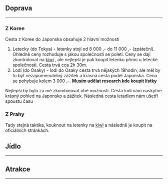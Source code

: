 ## Doprava
***

### Z Koree
Cesta z Koree do Japonska obsahuje 2 hlavní možnosti 

1. Letecky (do Tokya) - letenky stojí od 8 000 ,- do 11 000 ,- (zpáteční). Ohledně ceny rozhoduje s jakou společností se poletí. Ceny se dají zkontrolovat na [kiwi](https://www.kiwi.com/)
, ale nejlepší je pak koupit letenku přímo u letecké společnosti. Cesta trvá cca 2h 30m. 
2. Lodí (do Osaky) - lodí do Osaky cesta trvá nějakých 19hodin, ale měl by to být nezapomenutelný zážitek a krásná cesta podél Japonska. Cena se pohybuje kolem 
3 000 ,-. **Musím udělat research kde koupit lístky**

Nejlepší by bylo za mě zkombinovat obě možnosti. Cesta lodí nám naskytne krásný pohled na Japonsko a zážitek. Následná cesta letadlem nám ušetří
spoustu času

### Z Prahy 
Tady stejná taktika, kouknout na letenky na [kiwi](https://www.kiwi.com/) a následně je koupit na oficiálních stránkách. 




## Jídlo
***



## Atrakce
***
